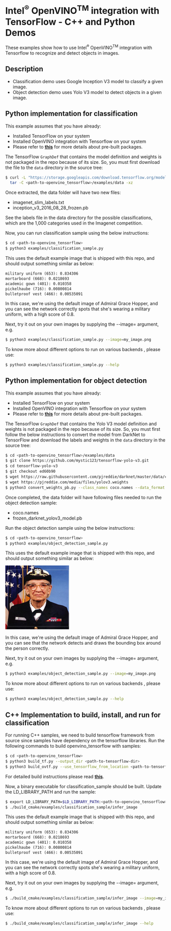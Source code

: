 # Intel<sup>®</sup> OpenVINO<sup>TM</sup> integration with TensorFlow - C++ and Python Demos

These examples show how to use Intel<sup>®</sup> </sup> OpenVINO<sup>TM</sup> integration with Tensorflow to recognize  and detect objects in images.

## Description

* Classification demo uses Google Inception V3 model to classify a given image.
* Object detection demo uses Yolo V3 model to detect objects in a given image.

## Python implementation for classification 

This example assumes that you have already:  

* Installed TensorFlow on your system 
* Installed OpenVINO integration with Tensorflow on your system
* Please refer to [**this**](https://github.com/openvinotoolkit/openvino_tensorflow#use-pre-built-packages) for more details about pre-built packages.

The TensorFlow `GraphDef` that contains the model definition and weights is not packaged in the repo because of its size. So, you must first download the file to the `data` directory in the source tree:

```bash
$ curl -L "https://storage.googleapis.com/download.tensorflow.org/models/inception_v3_2016_08_28_frozen.pb.tar.gz" |
  tar -C <path-to-openvino_tensorflow>/examples/data -xz
```

Once extracted, the data folder will have two new files:

* imagenet_slim_labels.txt
* inception_v3_2016_08_28_frozen.pb

See the labels file in the data directory for the possible
classifications, which are the 1,000 categories used in the Imagenet
competition. 

Now, you can run classification sample using the below instructions:


```bash
$ cd <path-to-openvino_tensorflow>
$ python3 examples/classification_sample.py
```

This uses the default example image that is shipped with this repo, and should
output something similar as below:

```
military uniform (653): 0.834306
mortarboard (668): 0.0218693
academic gown (401): 0.010358
pickelhaube (716): 0.00800814
bulletproof vest (466): 0.00535091
```

In this case, we're using the default image of Admiral Grace Hopper, and you can
see the network correctly spots that she's wearing a military uniform, with a high
score of 0.8.

Next, try it out on your own images by supplying the --image= argument, e.g.

```bash
$ python3 examples/classification_sample.py --image=my_image.png
```

To know more about different options to run on various backends , please use:
```bash
$ python3 examples/classification_sample.py --help
```
## Python implementation for object detection

This example assumes that you have already:  

* Installed TensorFlow on your system 
* Installed OpenVINO integration with Tensorflow on your system
* Please refer to [**this**](https://github.com/openvinotoolkit/openvino_tensorflow#use-pre-built-packages) for more details about pre-built packages.


The TensorFlow `GraphDef` that contains the Yolo V3 model definition and weights is not packaged in the repo because of its size. So, you must first follow the below instructions to convert the model from DarkNet to TensorFlow and download the labels and weights in the `data` directory in the source tree:

```bash
$ cd <path-to-openvino_tensorflow>/examples/data
$ git clone https://github.com/mystic123/tensorflow-yolo-v3.git
$ cd tensorflow-yolo-v3
$ git checkout ed60b90
$ wget https://raw.githubusercontent.com/pjreddie/darknet/master/data/coco.names
$ wget https://pjreddie.com/media/files/yolov3.weights
$ python3 convert_weights_pb.py --class_names coco.names --data_format NHWC --weights_file yolov3.weights
```

Once completed, the data folder will have following files needed to run the object detection sample:

* coco.names
* frozen_darknet_yolov3_model.pb

Run the object detection sample using the below instructions:

```bash
$ cd <path-to-openvino_tensorflow>
$ python3 examples/object_detection_sample.py
```

This uses the default example image that is shipped with this repo, and should
output something similar as below:

<p align="left">
  <img src="../examples/data/detections.jpg" width="200" height="200" 
</p>

In this case, we're using the default image of Admiral Grace Hopper, and you can see that the network detects and draws the bounding box around the person correctly.

Next, try it out on your own images by supplying the --image= argument, e.g.

```bash
$ python3 examples/object_detection_sample.py --image=my_image.png
```

To know more about different options to run on various backends , please use:
```bash
$ python3 examples/object_detection_sample.py --help
```

## C++ Implementation to build, install, and run for classification

For running C++ samples, we need to build tensorflow framework from source since samples have dependency on the tensorflow libraries. Run the following commands to build openvino_tensorflow with samples:

```bash
$ cd <path-to-openvino_tensorflow>
$ python3 build_tf.py --output_dir <path-to-tensorflow-dir>
$ python3 build_ovtf.py --use_tensorflow_from_location <path-to-tensorflow-dir>
```
For detailed build instructions please read [**this**](https://github.com/openvinotoolkit/openvino_tensorflow#build-from-source).

Now, a binary executable for classification_sample should be built. Update the LD_LIBRARY_PATH and run the sample:

```bash
$ export LD_LIBRARY_PATH=$LD_LIBRARY_PATH:<path-to-openvino_tensorflow>/build_cmake/artifacts/lib:<path-to-openvino_tensorflow>/build_cmake/artifacts/tensorflow
$ ./build_cmake/examples/classification_sample/infer_image
```

This uses the default example image that is shipped with this repo, and should
output something similar as below:

```
military uniform (653): 0.834306
mortarboard (668): 0.0218693
academic gown (401): 0.010358
pickelhaube (716): 0.00800814
bulletproof vest (466): 0.00535091
```

In this case, we're using the default image of Admiral Grace Hopper, and you can
see the network correctly spots she's wearing a military uniform, with a high
score of 0.8.

Next, try it out on your own images by supplying the --image= argument, e.g.

```bash
$ ./build_cmake/examples/classification_sample/infer_image --image=my_image.png
```
To know more about different options to run on various backends , please use:
```bash
$ ./build_cmake/examples/classification_sample/infer_image --help
```
